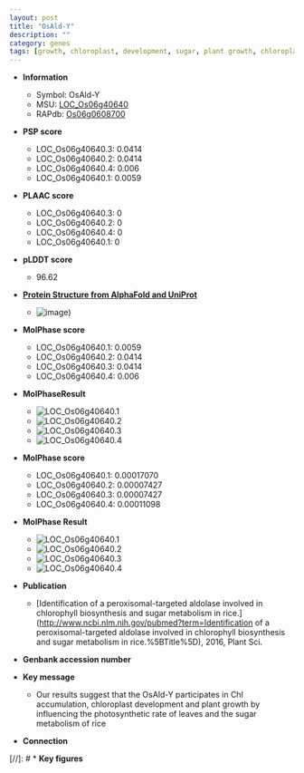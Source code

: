 ```yaml
---
layout: post
title: "OsAld-Y"
description: ""
category: genes
tags: [growth, chloroplast, development, sugar, plant growth, chloroplast development]
---
```


* **Information**  
    + Symbol: OsAld-Y  
    + MSU: [LOC_Os06g40640](http://rice.plantbiology.msu.edu/cgi-bin/ORF_infopage.cgi?orf=LOC_Os06g40640)  
    + RAPdb: [Os06g0608700](http://rapdb.dna.affrc.go.jp/viewer/gbrowse_details/irgsp1?name=Os06g0608700)  

* **PSP score**  
    + LOC_Os06g40640.3: 0.0414 
    + LOC_Os06g40640.2: 0.0414 
    + LOC_Os06g40640.4: 0.006 
    + LOC_Os06g40640.1: 0.0059 

* **PLAAC score**  
    + LOC_Os06g40640.3: 0 
    + LOC_Os06g40640.2: 0 
    + LOC_Os06g40640.4: 0 
    + LOC_Os06g40640.1: 0 

* **pLDDT score**
    + 96.62

* **[Protein Structure from AlphaFold and UniProt](https://www.uniprot.org/uniprotkb/Q69V57/entry#structure)**
    + ![image](https://ricepsp.github.io/images/Q6/AF-Q69V57-F1.png))

* **MolPhase score**
    + LOC_Os06g40640.1: 0.0059
    + LOC_Os06g40640.2: 0.0414
    + LOC_Os06g40640.3: 0.0414
    + LOC_Os06g40640.4: 0.006

* **MolPhaseResult**
    + ![LOC_Os06g40640.1](https://ricepsp.github.io/pictures/LOC_Os06g/LOC_Os06g40640.1.png)
    + ![LOC_Os06g40640.2](https://ricepsp.github.io/pictures/LOC_Os06g/LOC_Os06g40640.2.png)
    + ![LOC_Os06g40640.3](https://ricepsp.github.io/pictures/LOC_Os06g/LOC_Os06g40640.3.png)
    + ![LOC_Os06g40640.4](https://ricepsp.github.io/pictures/LOC_Os06g/LOC_Os06g40640.4.png)

* **MolPhase score**
    + LOC_Os06g40640.1: 0.00017070
    + LOC_Os06g40640.2: 0.00007427
    + LOC_Os06g40640.3: 0.00007427
    + LOC_Os06g40640.4: 0.00011098

* **MolPhase Result**
    + ![LOC_Os06g40640.1](https://304243504.github.io/Pictures/LOC_Os06g/LOC_Os06g40640.1.png)
    + ![LOC_Os06g40640.2](https://304243504.github.io/Pictures/LOC_Os06g/LOC_Os06g40640.2.png)
    + ![LOC_Os06g40640.3](https://304243504.github.io/Pictures/LOC_Os06g/LOC_Os06g40640.3.png)
    + ![LOC_Os06g40640.4](https://304243504.github.io/Pictures/LOC_Os06g/LOC_Os06g40640.4.png)

* **Publication**  
    + [Identification of a peroxisomal-targeted aldolase involved in chlorophyll biosynthesis and sugar metabolism in rice.](http://www.ncbi.nlm.nih.gov/pubmed?term=Identification of a peroxisomal-targeted aldolase involved in chlorophyll biosynthesis and sugar metabolism in rice.%5BTitle%5D), 2016, Plant Sci.

* **Genbank accession number**  

* **Key message**  
    + Our results suggest that the OsAld-Y participates in Chl accumulation, chloroplast development and plant growth by influencing the photosynthetic rate of leaves and the sugar metabolism of rice

* **Connection**  

[//]: # * **Key figures**  



